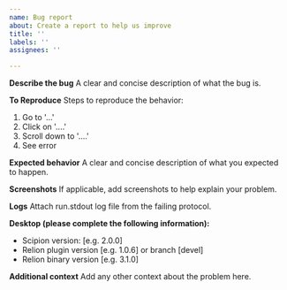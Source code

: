 ```yaml
---
name: Bug report
about: Create a report to help us improve
title: ''
labels: ''
assignees: ''

---
```


**Describe the bug**
A clear and concise description of what the bug is.

**To Reproduce**
Steps to reproduce the behavior:
1. Go to '...'
2. Click on '....'
3. Scroll down to '....'
4. See error

**Expected behavior**
A clear and concise description of what you expected to happen.

**Screenshots**
If applicable, add screenshots to help explain your problem.

**Logs**
Attach run.stdout log file from the failing protocol.

**Desktop (please complete the following information):**
 - Scipion version: [e.g. 2.0.0]
 - Relion plugin version [e.g. 1.0.6] or branch [devel]
 - Relion binary version [e.g. 3.1.0]

**Additional context**
Add any other context about the problem here.
